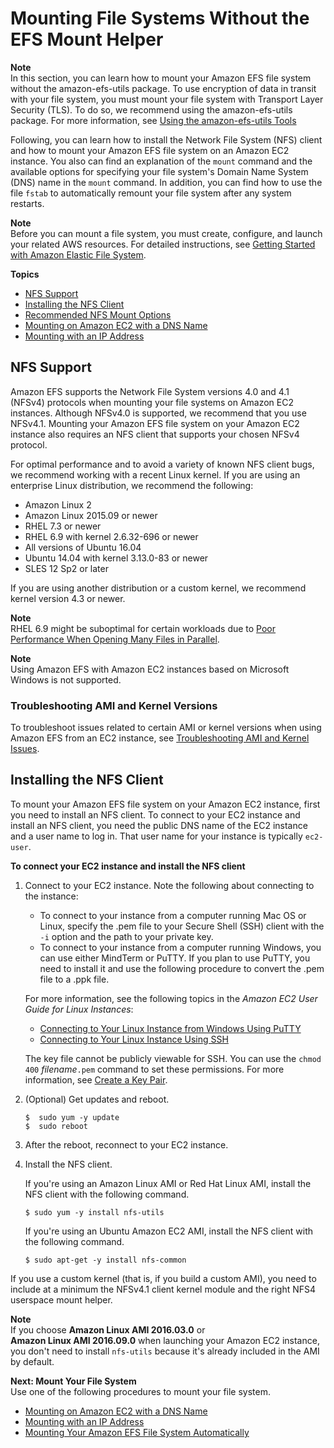 # Mounting File Systems Without the EFS Mount Helper<a name="mounting-fs-old"></a>

**Note**  
In this section, you can learn how to mount your Amazon EFS file system without the amazon\-efs\-utils package\. To use encryption of data in transit with your file system, you must mount your file system with Transport Layer Security \(TLS\)\. To do so, we recommend using the amazon\-efs\-utils package\. For more information, see [Using the amazon\-efs\-utils Tools](using-amazon-efs-utils.md)

Following, you can learn how to install the Network File System \(NFS\) client and how to mount your Amazon EFS file system on an Amazon EC2 instance\. You also can find an explanation of the `mount` command and the available options for specifying your file system's Domain Name System \(DNS\) name in the `mount` command\. In addition, you can find how to use the file `fstab` to automatically remount your file system after any system restarts\.

**Note**  
Before you can mount a file system, you must create, configure, and launch your related AWS resources\. For detailed instructions, see [Getting Started with Amazon Elastic File System](getting-started.md)\.

**Topics**
+ [NFS Support](#mounting-fs-nfs-info)
+ [Installing the NFS Client](#mounting-fs-install-nfsclient)
+ [Recommended NFS Mount Options](mounting-fs-nfs-mount-settings.md)
+ [Mounting on Amazon EC2 with a DNS Name](mounting-fs-mount-cmd-dns-name.md)
+ [Mounting with an IP Address](mounting-fs-mount-cmd-ip-addr.md)

## NFS Support<a name="mounting-fs-nfs-info"></a>

Amazon EFS supports the Network File System versions 4\.0 and 4\.1 \(NFSv4\) protocols when mounting your file systems on Amazon EC2 instances\. Although NFSv4\.0 is supported, we recommend that you use NFSv4\.1\. Mounting your Amazon EFS file system on your Amazon EC2 instance also requires an NFS client that supports your chosen NFSv4 protocol\.

For optimal performance and to avoid a variety of known NFS client bugs, we recommend working with a recent Linux kernel\. If you are using an enterprise Linux distribution, we recommend the following:
+ Amazon Linux 2
+ Amazon Linux 2015\.09 or newer
+ RHEL 7\.3 or newer
+ RHEL 6\.9 with kernel 2\.6\.32\-696 or newer
+ All versions of Ubuntu 16\.04
+ Ubuntu 14\.04 with kernel 3\.13\.0\-83 or newer
+ SLES 12 Sp2 or later

If you are using another distribution or a custom kernel, we recommend kernel version 4\.3 or newer\.

**Note**  
RHEL 6\.9 might be suboptimal for certain workloads due to [Poor Performance When Opening Many Files in Parallel](troubleshooting.md#open-close-operations-serialized)\.

**Note**  
Using Amazon EFS with Amazon EC2 instances based on Microsoft Windows is not supported\.

### Troubleshooting AMI and Kernel Versions<a name="ami-kernel-versions-troubleshooting"></a>

To troubleshoot issues related to certain AMI or kernel versions when using Amazon EFS from an EC2 instance, see [Troubleshooting AMI and Kernel Issues](troubleshooting.md#troubleshooting-efs-ami-kernel)\.

## Installing the NFS Client<a name="mounting-fs-install-nfsclient"></a>

To mount your Amazon EFS file system on your Amazon EC2 instance, first you need to install an NFS client\. To connect to your EC2 instance and install an NFS client, you need the public DNS name of the EC2 instance and a user name to log in\. That user name for your instance is typically `ec2-user`\.

**To connect your EC2 instance and install the NFS client**

1. Connect to your EC2 instance\. Note the following about connecting to the instance:
   + To connect to your instance from a computer running Mac OS or Linux, specify the \.pem file to your Secure Shell \(SSH\) client with the `-i` option and the path to your private key\.
   + To connect to your instance from a computer running Windows, you can use either MindTerm or PuTTY\. If you plan to use PuTTY, you need to install it and use the following procedure to convert the \.pem file to a \.ppk file\. 

   For more information, see the following topics in the *Amazon EC2 User Guide for Linux Instances*:
   +  [Connecting to Your Linux Instance from Windows Using PuTTY](https://docs.aws.amazon.com/AWSEC2/latest/UserGuide/putty.html) 
   +  [Connecting to Your Linux Instance Using SSH](https://docs.aws.amazon.com/AWSEC2/latest/UserGuide/AccessingInstancesLinux.html)

     The key file cannot be publicly viewable for SSH\. You can use the `chmod 400` *filename*`.pem` command to set these permissions\. For more information, see [Create a Key Pair](https://docs.aws.amazon.com/AWSEC2/latest/UserGuide/get-set-up-for-amazon-ec2.html#create-a-key-pair)\.

1. \(Optional\) Get updates and reboot\.

   ```
   $  sudo yum -y update  
   $  sudo reboot
   ```

1. After the reboot, reconnect to your EC2 instance\.

1. Install the NFS client\.

   If you're using an Amazon Linux AMI or Red Hat Linux AMI, install the NFS client with the following command\.

   ```
   $ sudo yum -y install nfs-utils
   ```

   If you're using an Ubuntu Amazon EC2 AMI, install the NFS client with the following command\.

   ```
   $ sudo apt-get -y install nfs-common
   ```

If you use a custom kernel \(that is, if you build a custom AMI\), you need to include at a minimum the NFSv4\.1 client kernel module and the right NFS4 userspace mount helper\.

**Note**  
If you choose **Amazon Linux AMI 2016\.03\.0** or **Amazon Linux AMI 2016\.09\.0** when launching your Amazon EC2 instance, you don't need to install `nfs-utils` because it's already included in the AMI by default\.

**Next: Mount Your File System**  
Use one of the following procedures to mount your file system\.
+ [Mounting on Amazon EC2 with a DNS Name](mounting-fs-mount-cmd-dns-name.md)
+ [Mounting with an IP Address](mounting-fs-mount-cmd-ip-addr.md)
+ [Mounting Your Amazon EFS File System Automatically](mount-fs-auto-mount-onreboot.md)